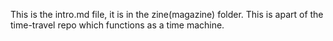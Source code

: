 This is the intro.md file, it is in the zine(magazine) folder. This is apart of the time-travel repo which functions as a time machine.
